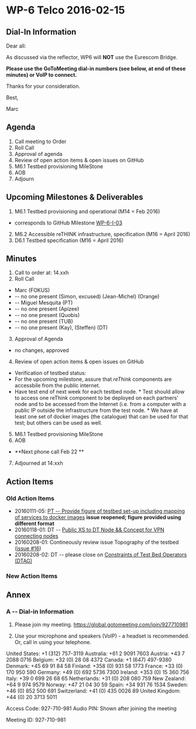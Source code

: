 # WP-6 Telco 2016-02-15

## Dial-In Information

Dear all:

As discussed via the reflector, WP6 will **NOT** use the Eurescom Bridge.

**Please use the GoToMeeting dial-in numbers (see below, at end of these minutes) or VoIP to connect.**

Thanks for your consideration. 

Best,

Marc



## Agenda

1. Call meeting to Order
2. Roll Call
3. Approval of agenda 
4. Review of open action items & open issues on GitHub
5. M6.1 Testbed provisioning MileStone
6. AOB
7. Adjourn

## Upcoming Milestones & Deliverables

1. M6.1 Testbed provisioning and operational (M14 = Feb 2016)
  * corresponds to GitHub Milestone [WP-6-I-03](https://github.com/reTHINK-project/testbeds/milestones/WP-6-I-03:%20%20Initial%20set-up%20of%20testbed%20nodes)
2. M6.2 Accessible reTHINK infrastructure, specification (M16 = April 2016)
3. D6.1 Testbed specification (M16 = April 2016)

## Minutes

1. Call to order at: 14.xxh
2. Roll Call
  * Marc (FOKUS)
  * -- no one present (Simon, excused) (Jean-Michel) (Orange)
  * -- Miguel Mesquita (PT)
  * -- no one present (Apizee)
  * -- no one present (Quobis)
  * -- no one present (TUB)
  * -- no one present (Kay), (Steffen) (DT)
3. Approval of Agenda
 * no changes, approved
4. Review of open action items & open issues on GitHub
  * Verification of testbed status:
   * For the upcoming milestone, assure that *reThink* components are accessbile from the public internet.  
   * Have test end of next week for each testbed node.
    * Test should allow to access one reThink component to be deployed on each partners' node and to be accessed from the Internet (i.e. from a computer with a public IP outside the infrastructure from the test node.
    * We have at least one set of docker images (the catalogue) that can be used for that test; but others can be used as well.
5. M6.1 Testbed provisioning MileStone
6. AOB
 * **Next phone call Feb 22 **
7. Adjourned at 14:xxh

## Action Items

### Old Action Items
* 20160111-05: [PT -- Provide figure of testbed set-up including mapping of services to docker images](https://github.com/reTHINK-project/testbeds/issues/26) **issue reopened; figure provided using different format**
* 20160118-01:  DT -- [Public XS to DT Node && Concept for VPN connecting nodes](https://github.com/reTHINK-project/testbeds/issues/30) 
 * 20160208-01:  Contineously review issue Topography of the testbed ([issue #16](https://github.com/reTHINK-project/testbeds/issues/16))
 * 20160208-02:  DT -- please close on [Constraints of Test Bed Operators (DTAG)](https://github.com/reTHINK-project/testbeds/issues/7)
 
### New Action Items


## Annex

### A -- Dial-in Information

1.  Please join my meeting.
https://global.gotomeeting.com/join/927710981

2.  Use your microphone and speakers (VoIP) - a headset is recommended. Or, call in using your telephone.

United States: +1 (312) 757-3119
Australia: +61 2 9091 7603
Austria: +43 7 2088 0716
Belgium: +32 (0) 28 08 4372
Canada: +1 (647) 497-9380
Denmark: +45 69 91 84 58
Finland: +358 (0) 931 58 1773
France: +33 (0) 170 950 590
Germany: +49 (0) 692 5736 7300
Ireland: +353 (0) 15 360 756
Italy: +39 0 699 26 68 65
Netherlands: +31 (0) 208 080 759
New Zealand: +64 9 974 9579
Norway: +47 21 04 30 59
Spain: +34 931 76 1534
Sweden: +46 (0) 852 500 691
Switzerland: +41 (0) 435 0026 89
United Kingdom: +44 (0) 20 3713 5011

Access Code: 927-710-981
Audio PIN: Shown after joining the meeting

Meeting ID: 927-710-981

